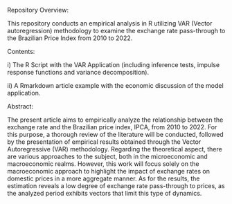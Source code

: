 Repository Overview:

This repository conducts an empirical analysis in R utilizing VAR (Vector autoregression) methodology to examine the exchange rate pass-through to the Brazilian Price Index from 2010 to 2022.

Contents:

i) The R Script with the VAR Application (including inference tests, impulse response functions and variance decomposition).


ii) A Rmarkdown article example with the economic discussion of the model application.


Abstract:

The present article aims to empirically analyze the relationship between the exchange
rate and the Brazilian price index, IPCA, from 2010 to 2022. For this purpose,
a thorough review of the literature will be conducted, followed by the presentation
of empirical results obtained through the Vector Autoregressive (VAR) methodology.
Regarding the theoretical aspect, there are various approaches to the subject, both in
the microeconomic and macroeconomic realms. However, this work will focus solely
on the macroeconomic approach to highlight the impact of exchange rates on domestic
prices in a more aggregate manner. As for the results, the estimation reveals a
low degree of exchange rate pass-through to prices, as the analyzed period exhibits
vectors that limit this type of dynamics.
